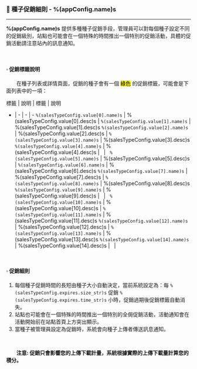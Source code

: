 ### :orange_book: 種子促銷細則 - %(appConfig.name)s
---
**%(appConfig.name)s** 提供多種種子促銷手段，管理員可以對每個種子設定不同的促銷級別，站點也可能會在一個特殊的時間推出一個特別的促銷活動，具體的促銷活動請注意站內的訊息通知。

&emsp;

#### :white_small_square: 促銷標籤說明
&emsp;&emsp;在種子列表或詳情頁面，促銷的種子會有一個 <mark>綠色</mark> 的促銷標籤，可能會是下面列表中的一項：


標籤 | 說明 | 標籤 | 說明
- | - | - | -
`%(salesTypeConfig.value[0].name)s` | %(salesTypeConfig.value[0].desc)s | `%(salesTypeConfig.value[1].name)s` | %(salesTypeConfig.value[1].desc)s
`%(salesTypeConfig.value[2].name)s` | %(salesTypeConfig.value[2].desc)s | `%(salesTypeConfig.value[3].name)s` | %(salesTypeConfig.value[3].desc)s
`%(salesTypeConfig.value[4].name)s` | %(salesTypeConfig.value[4].desc)s | &nbsp; | &nbsp;
`%(salesTypeConfig.value[5].name)s` | %(salesTypeConfig.value[5].desc)s | `%(salesTypeConfig.value[6].name)s` | %(salesTypeConfig.value[6].desc)s
`%(salesTypeConfig.value[7].name)s` | %(salesTypeConfig.value[7].desc)s | `%(salesTypeConfig.value[8].name)s` | %(salesTypeConfig.value[8].desc)s
`%(salesTypeConfig.value[9].name)s` | %(salesTypeConfig.value[9].desc)s | &nbsp; | &nbsp;
`%(salesTypeConfig.value[10].name)s` | %(salesTypeConfig.value[10].desc)s | `%(salesTypeConfig.value[11].name)s` | %(salesTypeConfig.value[11].desc)s
`%(salesTypeConfig.value[12].name)s` | %(salesTypeConfig.value[12].desc)s | `%(salesTypeConfig.value[13].name)s` | %(salesTypeConfig.value[13].desc)s
`%(salesTypeConfig.value[14].name)s` | %(salesTypeConfig.value[14].desc)s | &nbsp; | &nbsp;

&emsp;

#### :white_small_square: 促銷細則
1. 每個種子促銷時間的長短由種子大小自動決定，當前系統設定為：每 `%(salesTypeConfig.expires.size_str)s` 促銷 `%(salesTypeConfig.expires.time_str)s` 小時，促銷過期後促銷標籤自動消失。
1. 站點也可能會在一個特殊的時間推出一個特別的全侷促銷活動，活動通知會在活動開始前在站點首頁上方突出顯示。
1. 當種子被管理員設定為促銷時，系統會向種子上傳者傳送訊息通知。

&emsp;

&emsp;&emsp;<span class="text-danger">**注意: 促銷只會影響您的上傳下載計量，系統根據實際的上傳下載量計算您的積分。**</span>